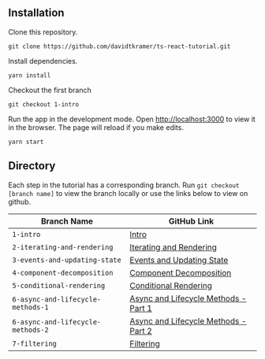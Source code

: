 ## Installation

Clone this repository.

```
git clone https://github.com/davidtkramer/ts-react-tutorial.git
```

Install dependencies.

```
yarn install
```

Checkout the first branch

```
git checkout 1-intro
```

Run the app in the development mode. Open [http://localhost:3000](http://localhost:3000) to view it in the browser. The page will reload if you make edits.

```
yarn start
```

## Directory

Each step in the tutorial has a corresponding branch. Run `git checkout [branch name]` to view the branch locally or use the links below to view on github.

| Branch Name | GitHub Link |
| --- | --- |
| `1-intro` | [Intro](https://github.com/davidtkramer/ts-react-tutorial/tree/1-intro) |
| `2-iterating-and-rendering` | [Iterating and Rendering](https://github.com/davidtkramer/ts-react-tutorial/tree/2-iterating-and-rendering) |
| `3-events-and-updating-state` | [Events and Updating State](https://github.com/davidtkramer/ts-react-tutorial/tree/3-events-and-updating-state) |
| `4-component-decomposition` | [Component Decomposition](https://github.com/davidtkramer/ts-react-tutorial/tree/4-component-decomposition) |
| `5-conditional-rendering` | [Conditional Rendering](https://github.com/davidtkramer/ts-react-tutorial/tree/5-conditional-rendering) |
| `6-async-and-lifecycle-methods-1` | [Async and Lifecycle Methods - Part 1](https://github.com/davidtkramer/ts-react-tutorial/tree/6-async-and-lifecycle-methods-1) |
| `6-async-and-lifecycle-methods-2` | [Async and Lifecycle Methods - Part 2](https://github.com/davidtkramer/ts-react-tutorial/tree/6-async-and-lifecycle-methods-2) |
| `7-filtering` | [Filtering](https://github.com/davidtkramer/ts-react-tutorial/tree/filtering) |

